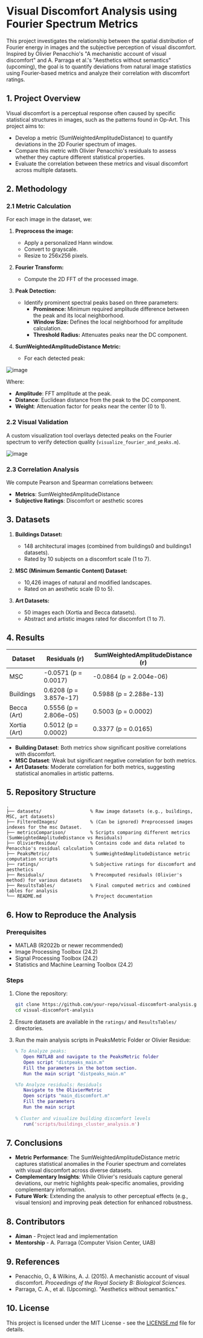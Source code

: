 # Visual Discomfort Analysis using Fourier Spectrum Metrics

This project investigates the relationship between the spatial distribution of Fourier energy in images and the subjective perception of visual discomfort. Inspired by Olivier Penacchio's "A mechanistic account of visual discomfort" and A. Parraga et al.'s "Aesthetics without semantics" (upcoming), the goal is to quantify deviations from natural image statistics using Fourier-based metrics and analyze their correlation with discomfort ratings.

## 1. Project Overview

Visual discomfort is a perceptual response often caused by specific statistical structures in images, such as the patterns found in Op-Art. This project aims to:

- Develop a metric (SumWeightedAmplitudeDistance) to quantify deviations in the 2D Fourier spectrum of images.
- Compare this metric with Olivier Penacchio's residuals to assess whether they capture different statistical properties.
- Evaluate the correlation between these metrics and visual discomfort across multiple datasets.

## 2. Methodology

### 2.1 Metric Calculation

For each image in the dataset, we:

1. **Preprocess the image:**

   - Apply a personalized Hann window.
   - Convert to grayscale.
   - Resize to 256x256 pixels.

2. **Fourier Transform:**

   - Compute the 2D FFT of the processed image.

3. **Peak Detection:**

   - Identify prominent spectral peaks based on three parameters:
     - **Prominence:** Minimum required amplitude difference between the peak and its local neighborhood.
     - **Window Size:** Defines the local neighborhood for amplitude calculation.
     - **Threshold Radius:** Attenuates peaks near the DC component.

4. **SumWeightedAmplitudeDistance Metric:**

   - For each detected peak:

![image](https://github.com/user-attachments/assets/16fb015f-871e-4a69-aa65-7457d421a733)

Where:

- **Amplitude**: FFT amplitude at the peak.
- **Distance**: Euclidean distance from the peak to the DC component.
- **Weight**: Attenuation factor for peaks near the center (0 to 1).

### 2.2 Visual Validation

A custom visualization tool overlays detected peaks on the Fourier spectrum to verify detection quality (`visualize_fourier_and_peaks.m`).

![image](https://github.com/user-attachments/assets/0c83dfd9-77d3-484e-af64-1f99d81871c2)

### 2.3 Correlation Analysis

We compute Pearson and Spearman correlations between:

- **Metrics**: SumWeightedAmplitudeDistance
- **Subjective Ratings**: Discomfort or aesthetic scores

## 3. Datasets

1. **Buildings Dataset:**

   - 148 architectural images (combined from buildings0 and buildings1 datasets).
   - Rated by 10 subjects on a discomfort scale (1 to 7).

2. **MSC (Minimum Semantic Content) Dataset:**

   - 10,426 images of natural and modified landscapes.
   - Rated on an aesthetic scale (0 to 5).

3. **Art Datasets:**

   - 50 images each (Xortia and Becca datasets).
   - Abstract and artistic images rated for discomfort (1 to 7).

## 4. Results

| Dataset      | Residuals (r)          | SumWeightedAmplitudeDistance (r) |
| ------------ | ---------------------- | -------------------------------- |
| MSC          | -0.0571 (p = 0.0017)   | -0.0864 (p = 2.004e-06)          |
| Buildings    | 0.6208 (p = 3.857e-17) | 0.5988 (p = 2.288e-13)           |
| Becca (Art)  | 0.5556 (p = 2.806e-05) | 0.5003 (p = 0.0002)              |
| Xortia (Art) | 0.5012 (p = 0.0002)    | 0.3377 (p = 0.0165)              |

- **Building Dataset**: Both metrics show significant positive correlations with discomfort.
- **MSC Dataset**: Weak but significant negative correlation for both metrics.
- **Art Datasets**: Moderate correlation for both metrics, suggesting statistical anomalies in artistic patterns.

## 5. Repository Structure

```
.
├── datasets/                  % Raw image datasets (e.g., buildings, MSC, art datasets)
├── FilteredImages/            % (Can be ignored) Preprocessed images indexes for the msc Dataset.
├── metricsComparison/         % Scripts comparing different metrics (SumWeightedAmplitudeDistance vs Residuals)
├── OlivierResidue/            % Contains code and data related to Penacchio's residual calculation
├── PeaksMetric/               % SumWeightedAmplitudeDistance metric computation scripts
├── ratings/                   % Subjective ratings for discomfort and aesthetics
├── Residuals/                 % Precomputed residuals (Olivier's method) for various datasets
├── ResultsTables/             % Final computed metrics and combined tables for analysis
└── README.md                  % Project documentation
```

## 6. How to Reproduce the Analysis

### Prerequisites

- MATLAB (R2022b or newer recommended)
- Image Processing Toolbox (24.2)
- Signal Processing Toolbox (24.2)
- Statistics and Machine Learning Toolbox (24.2)

### Steps

1. Clone the repository:

   ```bash
   git clone https://github.com/your-repo/visual-discomfort-analysis.git
   cd visual-discomfort-analysis
   ```

2. Ensure datasets are available in the `ratings/` and `ResultsTables/` directories.

3. Run the main analysis scripts in PeaksMetric Folder or Olivier Residue:

   ```matlab
   % To Analyze peaks:
      Open MATLAB and navigate to the PeaksMetric folder
      Open script "distpeaks_main.m"
      Fill the parameters in the bottom section.
      Run the main script "distpeaks_main.m"

   %To Analyze residuals: Residuals
      Navigate to the OlivierMetric
      Open scripts "main_discomfort.m"
      Fill the parameters
      Run the main script
      
   % Cluster and visualize building discomfort levels
      run('scripts/buildings_cluster_analysis.m')
   ```

## 7. Conclusions

- **Metric Performance**: The SumWeightedAmplitudeDistance metric captures statistical anomalies in the Fourier spectrum and correlates with visual discomfort across diverse datasets.
- **Complementary Insights**: While Olivier's residuals capture general deviations, our metric highlights peak-specific anomalies, providing complementary information.
- **Future Work**: Extending the analysis to other perceptual effects (e.g., visual tension) and improving peak detection for enhanced robustness.

## 8. Contributors

- **Aiman** - Project lead and implementation
- **Mentorship** - A. Parraga (Computer Vision Center, UAB)

## 9. References

- Penacchio, O., & Wilkins, A. J. (2015). A mechanistic account of visual discomfort. *Proceedings of the Royal Society B: Biological Sciences.*
- Parraga, C. A., et al. (Upcoming). "Aesthetics without semantics."

## 10. License

This project is licensed under the MIT License - see the [LICENSE.md](LICENSE.md) file for details.

